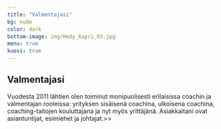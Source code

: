 ```yaml
---
title: "Valmentajasi"
bg: nude
color: dark
bottom-image: img/Hedy_Kapri_03.jpg
menu: true
kuosi: true
---
```


## Valmentajasi

Vuodesta 2011 lähtien olen toiminut monipuolisesti erilaisissa coachin ja valmentajan rooleissa:
yrityksen sisäisenä coachina, ulkoisena coachina, coaching-taitojen kouluttajana ja nyt myös
yrittäjänä. Asiakkaitani ovat asiantuntijat, esimiehet ja johtajat.<a id="expand-valmentajasi">&gt;&gt;</a>

<div id="expandable-valmentajasi" class="container expandable-container" style="display:none;">
<p>
Yrittäjä minusta tuli vuonna 2014, kun otin haltuun isäni perustaman sairaalatarvikkeiden
maahantuontiyrityksen. Aiemmin urallani kehitin tuotteita ja palveluita ensin liikkeenjohdon
konsulttina sitten tutkimuspäällikkönä markkinatutkimuksen parissa. Voimistuva haluni auttaa
ihmisiä kehittymään ja vaikuttaa positiivisesti heidän hyvinvointiinsa sai minut kiinnostumaan
coachingista.
</p>
<p>
Uskon, että ihminen on parhaimmillaan silloin, kun hän voi olla aito oma itsensä ja pääsee
hyödyntämään omia vahvuuksiaan tehdessään sitä, minkä kokee merkitykselliseksi. Miksi tähän
pääseminen on kuitenkin vaikeaa? Syitä voi löytää organisaation kulttuurista, yksilön työnkuvasta,
elämäntilanteesta, itsetuntemuksen puutteesta ja hyvin usein ajattelumalleista ja asenteista.
Tavoitteeni valmentajana on auttaa yksilöitä ja tiimejä olemaan parhaimmillaan – onnistumaan.
</p>
<p>
Erityisosaamistani on kvalitatiivisten tutkimusmenetelmien hyödyntäminen valmennuksissani.
Haastatteluilla, havainnoinnilla, ja autoetnografialla autan asiakkaittani tekemään olennaisen
näkyväksi ja lisäämään tietoisuuttaan. Tietoiseksi tuleminen mahdollistaa halutun muutoksen.
</p>
<a id="collapse-valmentajasi" class="collapse-link">X Sulje</a><br/>
<div class="nosto">
  <div style="width: 40%; height: 100%; float: left;">
    <img src="img/hedy_kapri_skaalattu.jpg" style="width:80%; height: auto;"/>
  </div>
  <div style="width: 60%; height: 100%; float: right; vertical-align: bottom;">
  Toimin asiakkaitteni kumppanina niin pienissä kuin suurissakin työhön liittyvissä
  pohdinnoissa ja tavoitteissa. Autan asiakkaitani löytämään oman, aidon tapansa
  elää, olla ja toimia.
  </div>
</div>
</div>
